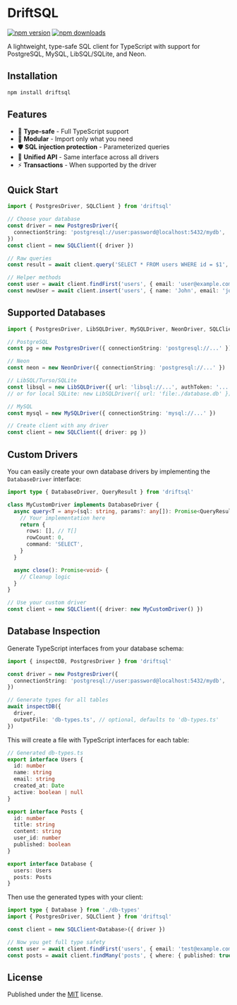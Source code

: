 # DriftSQL

[![npm version](https://img.shields.io/npm/v/driftsql?color=yellow)](https://npmjs.com/package/driftsql)
[![npm downloads](https://img.shields.io/npm/dm/driftsql?color=yellow)](https://npm.chart.dev/driftsql)

A lightweight, type-safe SQL client for TypeScript with support for PostgreSQL, MySQL, LibSQL/SQLite, and Neon.

## Installation

```sh
npm install driftsql
```

## Features

- 🔐 **Type-safe** - Full TypeScript support
- 🚀 **Modular** - Import only what you need
- 🛡️ **SQL injection protection** - Parameterized queries
- 🔄 **Unified API** - Same interface across all drivers
- ⚡ **Transactions** - When supported by the driver

## Quick Start

```typescript
import { PostgresDriver, SQLClient } from 'driftsql'

// Choose your database
const driver = new PostgresDriver({
  connectionString: 'postgresql://user:password@localhost:5432/mydb',
})
const client = new SQLClient({ driver })

// Raw queries
const result = await client.query('SELECT * FROM users WHERE id = $1', [1])

// Helper methods
const user = await client.findFirst('users', { email: 'user@example.com' })
const newUser = await client.insert('users', { name: 'John', email: 'john@example.com' })
```

## Supported Databases

```typescript
import { PostgresDriver, LibSQLDriver, MySQLDriver, NeonDriver, SQLClient } from 'driftsql'

// PostgreSQL
const pg = new PostgresDriver({ connectionString: 'postgresql://...' })

// Neon
const neon = new NeonDriver({ connectionString: 'postgresql://...' })

// LibSQL/Turso/SQLite
const libsql = new LibSQLDriver({ url: 'libsql://...', authToken: '...' })
// or for local SQLite: new LibSQLDriver({ url: 'file:./database.db' })

// MySQL
const mysql = new MySQLDriver({ connectionString: 'mysql://...' })

// Create client with any driver
const client = new SQLClient({ driver: pg })
```

## Custom Drivers

You can easily create your own database drivers by implementing the `DatabaseDriver` interface:

```typescript
import type { DatabaseDriver, QueryResult } from 'driftsql'

class MyCustomDriver implements DatabaseDriver {
  async query<T = any>(sql: string, params?: any[]): Promise<QueryResult<T>> {
    // Your implementation here
    return {
      rows: [], // T[]
      rowCount: 0,
      command: 'SELECT',
    }
  }

  async close(): Promise<void> {
    // Cleanup logic
  }
}

// Use your custom driver
const client = new SQLClient({ driver: new MyCustomDriver() })
```

## Database Inspection

Generate TypeScript interfaces from your database schema:

```typescript
import { inspectDB, PostgresDriver } from 'driftsql'

const driver = new PostgresDriver({
  connectionString: 'postgresql://user:password@localhost:5432/mydb',
})

// Generate types for all tables
await inspectDB({
  driver,
  outputFile: 'db-types.ts', // optional, defaults to 'db-types.ts'
})
```

This will create a file with TypeScript interfaces for each table:

```typescript
// Generated db-types.ts
export interface Users {
  id: number
  name: string
  email: string
  created_at: Date
  active: boolean | null
}

export interface Posts {
  id: number
  title: string
  content: string
  user_id: number
  published: boolean
}

export interface Database {
  users: Users
  posts: Posts
}
```

Then use the generated types with your client:

```typescript
import type { Database } from './db-types'
import { PostgresDriver, SQLClient } from 'driftsql'

const client = new SQLClient<Database>({ driver })

// Now you get full type safety
const user = await client.findFirst('users', { email: 'test@example.com' }) // Returns Users | null
const posts = await client.findMany('posts', { where: { published: true } }) // Returns Posts[]
```

## License

Published under the [MIT](https://github.com/lassejlv/driftsql/blob/main/LICENSE) license.
